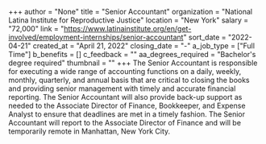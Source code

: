 +++
author = "None"
title = "Senior Accountant"
organization = "National Latina Institute for Reproductive Justice"
location = "New York"
salary = "72,000"
link = "https://www.latinainstitute.org/en/get-involved/employment-internships/senior-accountant"
sort_date = "2022-04-21"
created_at = "April 21, 2022"
closing_date = "-"
a_job_type = ["Full Time"]
b_benefits = []
c_feedback = ""
aa_degrees_required = "Bachelor's degree required"
thumbnail = ""
+++
The Senior Accountant is responsible for executing a wide range of accounting functions on a daily, weekly, monthly, quarterly, and annual basis that are critical to closing the books and providing senior management with timely and accurate financial reporting. The Senior Accountant will also provide back-up support as needed to the Associate Director of Finance, Bookkeeper, and Expense Analyst to ensure that deadlines are met in a timely fashion. The Senior Accountant will report to the Associate Director of Finance and will be temporarily remote in Manhattan, New York City.